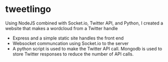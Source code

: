 # tweetlingo
Using NodeJS combined with Socket.io, Twitter API, and Python, I created a website that makes a wordcloud from a Twitter handle

- Express and a simple static site handles the front end 
- Websocket communcation using Socket.io to the server 
- A python script is used to make the Twitter API call. Mongodb is used to store Twitter responses to reduce the number of API calls.  




